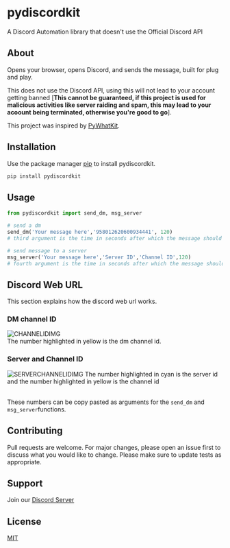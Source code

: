 # pydiscordkit

A Discord Automation library that doesn't use the Official Discord API

## About
Opens your browser, opens Discord, and sends the message, built for plug and play.

This does not use the Discord API, using this will not lead to your account getting banned [**This cannot be guaranteed, if this project is used for malicious activities like server raiding and spam, this may lead to your acoount being terminated, otherwise you're good to go**].

This project was inspired by [PyWhatKit](https://github.com/Ankit404butfound/PyWhatKit).


## Installation

Use the package manager [pip](https://pip.pypa.io/en/stable/) to install pydiscordkit.

```bash
pip install pydiscordkit
```

## Usage

```python
from pydiscordkit import send_dm, msg_server

# send a dm
send_dm('Your message here','958012620600934441', 120)
# third argument is the time in seconds after which the message should be sent, 120 here means 2 minutes

# send message to a server
msg_server('Your message here','Server ID','Channel ID',120)
# fourth argument is the time in seconds after which the message should be sent, 120 here means 2 minutes

```

## Discord Web URL 
This section explains how the discord web url works. 

### DM channel ID
![CHANNELIDIMG](https://raw.githubusercontent.com/therealcyber71/pydiscordkit/main/imgs/dmchannelid.png) \
The number highlighted in yellow is the dm channel id.

### Server and Channel ID
![SERVERCHANNELIDIMG](https://raw.githubusercontent.com/therealcyber71/pydiscordkit/main/imgs/serveridchannelid.png) 
The number highlighted in cyan is the server id and the number highlighted in yellow is the channel id 

\
These numbers can be copy pasted as arguments for the `send_dm` and `msg_server`functions.


## Contributing
Pull requests are welcome. For major changes, please open an issue first to discuss what you would like to change.
Please make sure to update tests as appropriate.

## Support
Join our [Discord Server](https://discord.gg/JDNAFMkpQN)

## License
[MIT](https://choosealicense.com/licenses/mit/)